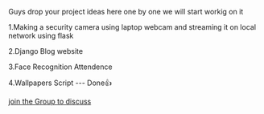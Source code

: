 Guys drop your project ideas here one by one we will start workig on it

1.Making a security camera using laptop webcam and streaming it on local network using flask

2.Django Blog website

3.Face Recognition Attendence

4.Wallpapers Script --- Done👍

[join the Group to discuss](https://chat.whatsapp.com/HBZwGwcRP3QBqeIRIMEc5i)
